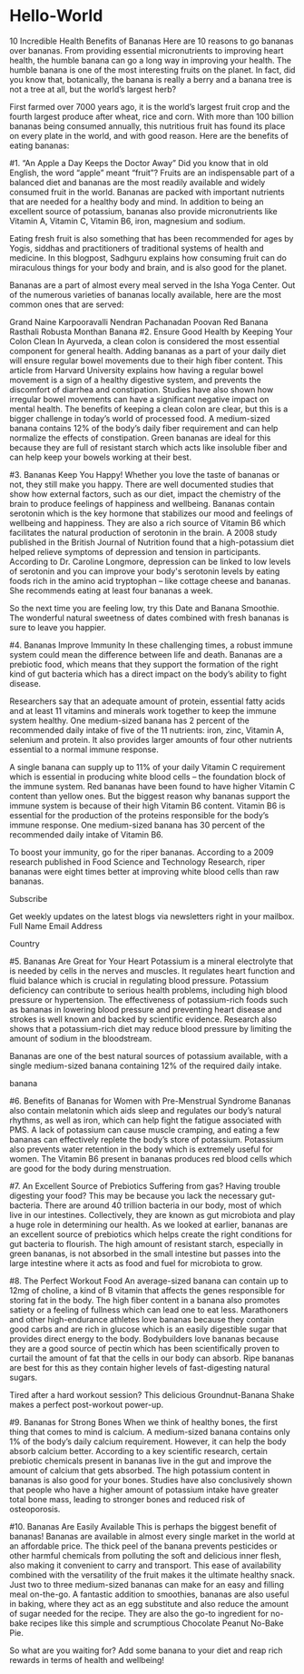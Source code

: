 # Hello-World

10 Incredible Health Benefits of Bananas
Here are 10 reasons to go bananas over bananas. From providing essential micronutrients to improving heart health, the humble banana can go a long way in improving your health.
The humble banana is one of the most interesting fruits on the planet. In fact, did you know that, botanically, the banana is really a berry and a banana tree is not a tree at all, but the world’s largest herb?

First farmed over 7000 years ago, it is the world’s largest fruit crop and the fourth largest produce after wheat, rice and corn. With more than 100 billion bananas being consumed annually, this nutritious fruit has found its place on every plate in the world, and with good reason. Here are the benefits of eating bananas:

#1. “An Apple a Day Keeps the Doctor Away”
Did you know that in old English, the word “apple” meant “fruit”? Fruits are an indispensable part of a balanced diet and bananas are the most readily available and widely consumed fruit in the world. Bananas are packed with important nutrients that are needed for a healthy body and mind. In addition to being an excellent source of potassium, bananas also provide micronutrients like Vitamin A, Vitamin C, Vitamin B6, iron, magnesium and sodium.

Eating fresh fruit is also something that has been recommended for ages by Yogis, siddhas and practitioners of traditional systems of health and medicine. In this blogpost, Sadhguru explains how consuming fruit can do miraculous things for your body and brain, and is also good for the planet.

Bananas are a part of almost every meal served in the Isha Yoga Center. Out of the numerous varieties of bananas locally available, here are the most common ones that are served:

Grand Naine
Karpooravalli
Nendran
Pachanadan
Poovan
Red Banana
Rasthali
Robusta
Monthan Banana
#2. Ensure Good Health by Keeping Your Colon Clean
In Ayurveda, a clean colon is considered the most essential component for general health. Adding bananas as a part of your daily diet will ensure regular bowel movements due to their high fiber content. This article from Harvard University explains how having a regular bowel movement is a sign of a healthy digestive system, and prevents the discomfort of diarrhea and constipation. Studies have also shown how irregular bowel movements can have a significant negative impact on mental health. The benefits of keeping a clean colon are clear, but this is a bigger challenge in today’s world of processed food. A medium-sized banana contains 12% of the body’s daily fiber requirement and can help normalize the effects of constipation. Green bananas are ideal for this because they are full of resistant starch which acts like insoluble fiber and can help keep your bowels working at their best.

#3. Bananas Keep You Happy!
Whether you love the taste of bananas or not, they still make you happy. There are well documented studies that show how external factors, such as our diet, impact the chemistry of the brain to produce feelings of happiness and wellbeing. Bananas contain serotonin which is the key hormone that stabilizes our mood and feelings of wellbeing and happiness. They are also a rich source of Vitamin B6 which facilitates the natural production of serotonin in the brain. A 2008 study published in the British Journal of Nutrition found that a high-potassium diet helped relieve symptoms of depression and tension in participants. According to Dr. Caroline Longmore, depression can be linked to low levels of serotonin and you can improve your body's serotonin levels by eating foods rich in the amino acid tryptophan – like cottage cheese and bananas. She recommends eating at least four bananas a week.

So the next time you are feeling low, try this Date and Banana Smoothie. The wonderful natural sweetness of dates combined with fresh bananas is sure to leave you happier.

#4. Bananas Improve Immunity
In these challenging times, a robust immune system could mean the difference between life and death. Bananas are a prebiotic food, which means that they support the formation of the right kind of gut bacteria which has a direct impact on the body’s ability to fight disease. 

Researchers say that an adequate amount of protein, essential fatty acids and at least 11 vitamins and minerals work together to keep the immune system healthy. One medium-sized banana has 2 percent of the recommended daily intake of five of the 11 nutrients: iron, zinc, Vitamin A, selenium and protein. It also provides larger amounts of four other nutrients essential to a normal immune response.

A single banana can supply up to 11% of your daily Vitamin C requirement which is essential in producing white blood cells – the foundation block of the immune system. Red bananas have been found to have higher Vitamin C content than yellow ones. But the biggest reason why bananas support the immune system is because of their high Vitamin B6 content. Vitamin B6 is essential for the production of the proteins responsible for the body’s immune response. One medium-sized banana has 30 percent of the recommended daily intake of Vitamin B6.

To boost your immunity, go for the riper bananas. According to a 2009 research published in Food Science and Technology Research, riper bananas were eight times better at improving white blood cells than raw bananas.

Subscribe

Get weekly updates on the latest blogs via newsletters right in your mailbox.
Full Name
Email Address

Country

#5. Bananas Are Great for Your Heart
Potassium is a mineral electrolyte that is needed by cells in the nerves and muscles. It regulates heart function and fluid balance which is crucial in regulating blood pressure. Potassium deficiency can contribute to serious health problems, including high blood pressure or hypertension. The effectiveness of potassium-rich foods such as bananas in lowering blood pressure and preventing heart disease and strokes is well known and backed by scientific evidence. Research also shows that a potassium-rich diet may reduce blood pressure by limiting the amount of sodium in the bloodstream.

Bananas are one of the best natural sources of potassium available, with a single medium-sized banana containing 12% of the required daily intake.

banana

#6. Benefits of Bananas for Women with Pre-Menstrual Syndrome
Bananas also contain melatonin which aids sleep and regulates our body’s natural rhythms, as well as iron, which can help fight the fatigue associated with PMS. A lack of potassium can cause muscle cramping, and eating a few bananas can effectively replete the body’s store of potassium. Potassium also prevents water retention in the body which is extremely useful for women. The Vitamin B6 present in bananas produces red blood cells which are good for the body during menstruation.

#7. An Excellent Source of Prebiotics
Suffering from gas? Having trouble digesting your food? This may be because you lack the necessary gut-bacteria. There are around 40 trillion bacteria in our body, most of which live in our intestines. Collectively, they are known as gut microbiota and play a huge role in determining our health. As we looked at earlier, bananas are an excellent source of prebiotics which helps create the right conditions for gut bacteria to flourish. The high amount of resistant starch, especially in green bananas, is not absorbed in the small intestine but passes into the large intestine where it acts as food and fuel for microbiota to grow.

#8. The Perfect Workout Food
An average-sized banana can contain up to 12mg of choline, a kind of B vitamin that affects the genes responsible for storing fat in the body. The high fiber content in a banana also promotes satiety or a feeling of fullness which can lead one to eat less. Marathoners and other high-endurance athletes love bananas because they contain good carbs and are rich in glucose which is an easily digestible sugar that provides direct energy to the body. Bodybuilders love bananas because they are a good source of pectin which has been scientifically proven to curtail the amount of fat that the cells in our body can absorb. Ripe bananas are best for this as they contain higher levels of fast-digesting natural sugars.

Tired after a hard workout session? This delicious Groundnut-Banana Shake makes a perfect post-workout power-up.

#9. Bananas for Strong Bones 
When we think of healthy bones, the first thing that comes to mind is calcium. A medium-sized banana contains only 1% of the body’s daily calcium requirement. However, it can help the body absorb calcium better. According to a key scientific research, certain prebiotic chemicals present in bananas live in the gut and improve the amount of calcium that gets absorbed. The high potassium content in bananas is also good for your bones. Studies have also conclusively shown that people who have a higher amount of potassium intake have greater total bone mass, leading to stronger bones and reduced risk of osteoporosis.

#10. Bananas Are Easily Available
This is perhaps the biggest benefit of bananas! Bananas are available in almost every single market in the world at an affordable price. The thick peel of the banana prevents pesticides or other harmful chemicals from polluting the soft and delicious inner flesh, also making it convenient to carry and transport. This ease of availability combined with the versatility of the fruit makes it the ultimate healthy snack. Just two to three medium-sized bananas can make for an easy and filling meal on-the-go. A fantastic addition to smoothies, bananas are also useful in baking, where they act as an egg substitute and also reduce the amount of sugar needed for the recipe. They are also the go-to ingredient for no-bake recipes like this simple and scrumptious Chocolate Peanut No-Bake Pie.

So what are you waiting for? Add some banana to your diet and reap rich rewards in terms of health and wellbeing!
